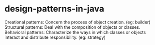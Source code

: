 # design-patterns-in-java

Creational patterns: Concern the process of object creation. (eg: builder)
Structural patterns: Deal with the composition of objects or classes.
Behavioral patterns: Characterize the ways in which classes or objects interact and distribute responsibility. (eg: strategy)

